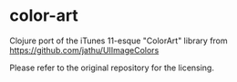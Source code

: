 # color-art
Clojure port of the iTunes 11-esque "ColorArt" library from https://github.com/jathu/UIImageColors

Please refer to the original repository for the licensing.
